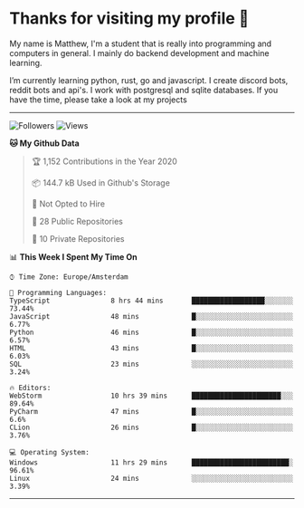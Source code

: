 # Thanks for visiting my profile 👋
My name is Matthew, I'm a student that is really into programming and computers in general. I mainly do backend development and machine learning.

I’m currently learning python, rust, go and javascript. I create discord bots, reddit bots and api's. I work with postgresql and sqlite databases. If you have the time, please take a look at my projects

---
![Followers](https://img.shields.io/github/followers/DankDumpster?style=social)
![Views](https://komarev.com/ghpvc/?username=DankDumpster&style=flat-square&color=green)
<!--START_SECTION:waka-->
**🐱 My Github Data** 

> 🏆 1,152 Contributions in the Year 2020
 > 
> 📦 144.7 kB Used in Github's Storage 
 > 
> 🚫 Not Opted to Hire
 > 
> 📜 28 Public Repositories
 > 
> 🔑 10 Private Repositories 

📊 **This Week I Spent My Time On** 

```text
⌚︎ Time Zone: Europe/Amsterdam

💬 Programming Languages: 
TypeScript               8 hrs 44 mins       ██████████████████░░░░░░░   73.44% 
JavaScript               48 mins             █░░░░░░░░░░░░░░░░░░░░░░░░   6.77% 
Python                   46 mins             █░░░░░░░░░░░░░░░░░░░░░░░░   6.57% 
HTML                     43 mins             █░░░░░░░░░░░░░░░░░░░░░░░░   6.03% 
SQL                      23 mins             ░░░░░░░░░░░░░░░░░░░░░░░░░   3.24%

🔥 Editors: 
WebStorm                 10 hrs 39 mins      ██████████████████████░░░   89.64% 
PyCharm                  47 mins             █░░░░░░░░░░░░░░░░░░░░░░░░   6.6% 
CLion                    26 mins             █░░░░░░░░░░░░░░░░░░░░░░░░   3.76%

💻 Operating System: 
Windows                  11 hrs 29 mins      ████████████████████████░   96.61% 
Linux                    24 mins             ░░░░░░░░░░░░░░░░░░░░░░░░░   3.39%

```


<!--END_SECTION:waka-->
-------
